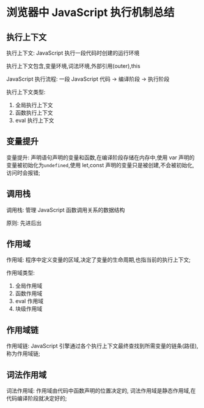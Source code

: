 # 浏览器中 JavaScript 执行机制总结

## 执行上下文

执行上下文: JavaScript 执行一段代码时创建的运行环境

执行上下文包含,变量环境,词法环境,外部引用(outer),this

JavaScript 执行流程: 一段 JavaScript 代码 -> 编译阶段 -> 执行阶段

执行上下文类型:

1. 全局执行上下文
2. 函数执行上下文
3. eval 执行上下文

## 变量提升

变量提升: 声明语句声明的变量和函数,在编译阶段存储在内存中,使用 var 声明的变量被初始化为`undefined`,使用 let,const 声明的变量只是被创建,不会被初始化,访问时会报错;

## 调用栈

调用栈: 管理 JavaScript 函数调用关系的数据结构

原则: 先进后出

## 作用域

作用域: 程序中定义变量的区域,决定了变量的生命周期,也指当前的执行上下文;

作用域类型:

1. 全局作用域
2. 函数作用域
3. eval 作用域
4. 块级作用域

## 作用域链

作用域链: JavaScript 引擎通过各个执行上下文最终查找到所需变量的链条(路径),称为作用域链;

## 词法作用域

词法作用域: 作用域由代码中函数声明的位置决定的, 词法作用域是静态作用域,在代码编译阶段就决定好的;
